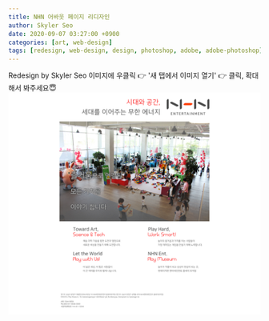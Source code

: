 ```yaml
---
title: NHN 어바웃 페이지 리디자인
author: Skyler Seo
date: 2020-09-07 03:27:00 +0900
categories: [art, web-design]
tags: [redesign, web-design, design, photoshop, adobe, adobe-photoshop]
---
```


Redesign by Skyler Seo
이미지에 우클릭 👉 '새 탭에서 이미지 열기' 👉 클릭, 확대해서 봐주세요😇
![NHN about page Redesign](/assets/img/design-work/nhn-about-page-redesign.jpg)
